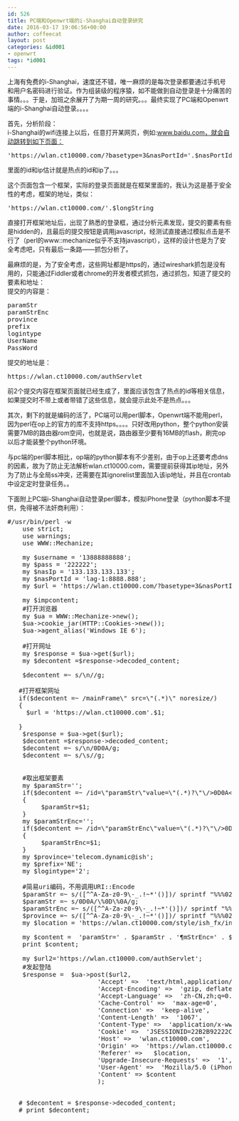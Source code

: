 ```yaml
---
id: 526
title: PC端和Openwrt端的i-Shanghai自动登录研究
date: 2016-03-17 19:06:56+00:00
author: coffeecat
layout: post
categories: &id001
- openwrt
tags: *id001
---
```

上海有免费的i-Shanghai，速度还不错，唯一麻烦的是每次登录都要通过手机号和用户名密码进行验证。作为组装级的程序猿，如不能做到自动登录是十分痛苦的事情。。。于是，加班之余展开了为期一周的研究。。。最终实现了PC端和Openwrt端的i-Shanghai自动登录。。。。

首先，分析阶段：  
i-Shanghai的wifi连接上以后，任意打开某网页，例如:www.baidu.com，就会自动跳转到如下页面：

<!--more-->

<pre class="lang:vim decode:true " >'https://wlan.ct10000.com/?basetype=3&nasPortId='.$nasPortId.'&UserInputURL=http://www.baidu.com/&nasIp='.$nasIp;</pre>

里面的id和ip估计就是热点的id和ip了。。。

这个页面包含一个框架，实际的登录页面就是在框架里面的，我认为这是基于安全性的考虑，框架的地址，类似：

<pre class="lang:vim decode:true " >'https://wlan.ct10000.com/'.$longString</pre>

直接打开框架地址后，出现了熟悉的登录框，通过分析元素发现，提交的要素有些是hidden的，且最后的提交按钮是调用javascript，经测试直接通过模拟点击是不行了（perl的www::mechanize似乎不支持javascript），这样的设计也是为了安全考虑吧，只有最后一条路——抓包分析了。

最麻烦的是，为了安全考虑，这些网址都是https的，通过wireshark抓包是没有用的，只能通过Fiddler或者chrome的开发者模式抓包，通过抓包，知道了提交的要素和地址：  
提交的内容是：

<pre class="lang:vim decode:true " >paramStr
paramStrEnc
province
prefix
logintype
UserName
PassWord</pre>

提交的地址是：

<pre class="lang:vim decode:true " >https://wlan.ct10000.com/authServlet</pre>

前2个提交内容在框架页面就已经生成了，里面应该包含了热点的id等相关信息，如果提交时不带上或者带错了这些信息，就会提示此处不是热点。。。

其次，剩下的就是编码的活了，PC端可以用perl脚本，Openwrt端不能用perl，因为perl在op上的官方的库不支持https。。。。只好改用python，整个python安装需要7MB的路由器rom空间，也就是说，路由器至少要有16MB的flash，刷完op以后才能装整个python环境。

与pc端的perl脚本相比，op端的python脚本有不少差别，由于op上还要考虑dns的因素，故为了防止无法解析wlan.ct10000.com，需要提前获得其ip地址，另外为了防止与全局ss冲突，还需要在其ignorelist里面加入该ip地址，并且在crontab中设定定时登录任务。。

下面附上PC端i-Shanghai自动登录perl脚本，模拟iPhone登录（python脚本不提供，免得被不法奸商利用）： 

<pre class="lang:perl decode:true " >#/usr/bin/perl -w
    use strict;
    use warnings;
    use WWW::Mechanize; 

    my $username = '13888888888';
    my $pass = '222222';
    my $nasIp = '133.133.133.133'; 
    my $nasPortId = 'lag-1:8888.888';   
    my $url = 'https://wlan.ct10000.com/?basetype=3&nasPortId='.$nasPortId.'&UserInputURL=http://www.baidu.com/&nasIp='.$nasIp;
    
    my $impcontent;
    #打开浏览器
    my $ua = WWW::Mechanize-&gt;new(); 
    $ua-&gt;cookie_jar(HTTP::Cookies-&gt;new()); 
    $ua-&gt;agent_alias('Windows IE 6');
    
    #打开网址
    my $response = $ua-&gt;get($url);
    my $decontent =$response-&gt;decoded_content;
    
    $decontent =~ s/\n//g;
                
   #打开框架网址            
   if($decontent =~ /mainFrame\" src=\"(.*)\" noresize/)
   {
   	 $url = 'https://wlan.ct10000.com'.$1;

   }
    $response = $ua-&gt;get($url);           
    $decontent =$response-&gt;decoded_content; 
    $decontent =~ s/\n/0D0A/g;
    $decontent =~ s/\s//g;
 
    
    #取出框架要素
    my $paramStr='';
    if($decontent =~ /id=\"paramStr\"value=\"(.*)?\"\/&gt;0D0A&lt;inputtype=\"hidden\"name=\"paramStrEnc\"/)  
    {
    	 $paramStr=$1;   	  
    }
    my $paramStrEnc='';
    if($decontent =~ /id=\"paramStrEnc\"value=\"(.*)?\"\/&gt;0D0A&lt;inputtype=\"hidden\"name=\"province\"id=\"province\"/)
    {
    	 $paramStrEnc=$1;
    }
    my $province='telecom.dynamic@ish';
    my $prefix='NE';
    my $logintype='2';
   
    #简易uri编码，不用调用URI::Encode
    $paramStr =~ s/([^^A-Za-z0-9\-_.!~*'()])/ sprintf "%%%02X", ord $1 /eg;
    $paramStr =~ s/0D0A/\%0D\%0A/g;
    $paramStrEnc =~ s/([^^A-Za-z0-9\-_.!~*'()])/ sprintf "%%%02X", ord $1 /eg;
    $province =~ s/([^^A-Za-z0-9\-_.!~*'()])/ sprintf "%%%02X", ord $1 /eg;
    my $location = 'https://wlan.ct10000.com/style/ish_fx/index.jsp?paramStr=' . $paramStr;
    
    my $content =  'paramStr=' . $paramStr . '&paramStrEnc=' . $paramStrEnc  . '&province=' . $province . '&prefix=' . $prefix . '&logintype=' . $logintype . '&UserName=' . $username . '&PassWord=' . $pass;  
    print $content;  
    
    my $url2='https://wlan.ct10000.com/authServlet';
    #发起登陆
    $response =  $ua-&gt;post($url2,              
                        'Accept' =&gt;  'text/html,application/xhtml+xml,application/xml;q=0.9,image/webp,*/*;q=0.8',
                        'Accept-Encoding' =&gt;  'gzip, deflate',
                        'Accept-Language' =&gt;  'zh-CN,zh;q=0.8',
                        'Cache-Control' =&gt;  'max-age=0',
                        'Connection' =&gt;  'keep-alive',
                        'Content-Length' =&gt;  '1067',
                        'Content-Type' =&gt;  'application/x-www-form-urlencoded',
                        'Cookie' =&gt;  'JSESSIONID=22B2B92222C0F258866778895E2F4450F80',
                        'Host' =&gt;  'wlan.ct10000.com',
                        'Origin' =&gt;  'https://wlan.ct10000.com',
                        'Referer' =&gt;   $location,  
                        'Upgrade-Insecure-Requests' =&gt;  '1',
                        'User-Agent' =&gt;  'Mozilla/5.0 (iPhone; U; CPU iPhone OS 4_2_1 like Mac OS X; en-us) AppleWebKit/533.17.9 (KHTML, like Gecko) Version/5.0.2 Mobile/8C148 Safari/6533.18.5',
                        'Content' =&gt; $content
                        );
                        
       
   # $decontent = $response-&gt;decoded_content;       
   # print $decontent;
                 </pre>